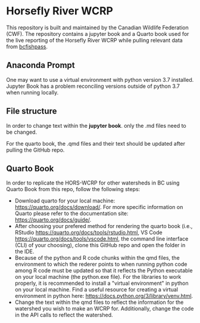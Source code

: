 # Horsefly River WCRP
This repository is built and maintained by the Canadian Wildlife Federation (CWF). The repository contains a jupyter book and a Quarto book used for the live reporting of the Horsefly River WCRP while pulling relevant data from [bcfishpass](https://github.com/smnorris/bcfishpass).

## Anaconda Prompt
One may want to use a virtual environment with python version 3.7 installed. Jupyter Book has a problem reconciling versions outside of python 3.7 when running locally.

## File structure
In order to change text within the **jupyter book**. only the .md files need to be changed.

For the quarto book, the .qmd files and their text should be updated after pulling the GitHub repo. 

## Quarto Book
In order to replicate the HORS-WCRP for other watersheds in BC using Quarto Book from this repo, follow the following steps:

 - Download quarto for your local machine: https://quarto.org/docs/download/. For more specific information on Quarto please refer to the documentation site: https://quarto.org/docs/guide/. 
 - After choosing your prefered method for rendering the quarto book (i.e., RStudio https://quarto.org/docs/tools/rstudio.html, VS Code https://quarto.org/docs/tools/vscode.html, the command line interface (CLI) of your choosing), clone this GitHub repo and open the folder in the IDE.
 - Because of the python and R code chunks within the qmd files, the environment to which the rederer points to when running python code among R code must be updated so that it reflects the Python executable on your local machine (the python.exe file). For the libraries to work properly, it is recommended to install a "virtual environment" in python on your local machine. Find a useful resource for creating a virtual environment in python here: https://docs.python.org/3/library/venv.html.
 - Change the text within the qmd files to reflect the information for the watershed you wish to make an WCRP for. Additionally, change the code in the API calls to reflect the watershed.


